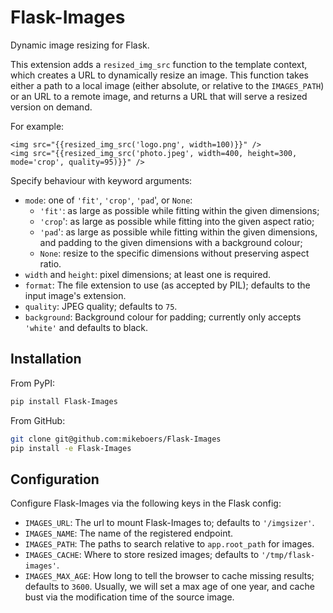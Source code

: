 Flask-Images
============

Dynamic image resizing for Flask.

This extension adds a `resized_img_src` function to the template context, which creates a URL to dynamically resize an image. This function takes either a path to a local image (either absolute, or relative to the `IMAGES_PATH`) or an URL to a remote image, and returns a URL that will serve a resized version on demand.

For example:

~~~
<img src="{{resized_img_src('logo.png', width=100)}}" />
<img src="{{resized_img_src('photo.jpeg', width=400, height=300, mode='crop', quality=95)}}" />
~~~

Specify behaviour with keyword arguments:

- `mode`: one of `'fit'`, `'crop'`, `'pad`', or `None`:
    - `'fit'`: as large as possible while fitting within the given dimensions;
    - `'crop`': as large as possible while fitting into the given aspect ratio;
    - `'pad`': as large as possible while fitting within the given dimensions, and padding to the given dimensions with a background colour;
    - `None`: resize to the specific dimensions without preserving aspect ratio.
- `width` and `height`: pixel dimensions; at least one is required.
- `format`: The file extension to use (as accepted by PIL); defaults to the input image's extension.
- `quality`: JPEG quality; defaults to `75`.
- `background`: Background colour for padding; currently only accepts `'white'` and defaults to black.


Installation
------------

From PyPI:

~~~bash
pip install Flask-Images
~~~

From GitHub:

~~~bash
git clone git@github.com:mikeboers/Flask-Images
pip install -e Flask-Images
~~~


Configuration
-------------

Configure Flask-Images via the following keys in the Flask config:

- `IMAGES_URL`: The url to mount Flask-Images to; defaults to `'/imgsizer'`.
- `IMAGES_NAME`: The name of the registered endpoint.
- `IMAGES_PATH`: The paths to search relative to `app.root_path` for images.
- `IMAGES_CACHE`: Where to store resized images; defaults to `'/tmp/flask-images'`.
- `IMAGES_MAX_AGE`: How long to tell the browser to cache missing results; defaults to `3600`. Usually, we will set a max age of one year, and cache bust via the modification time of the source image.

